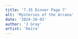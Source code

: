 ```yaml
---
title: '7.35 Dinner Page 7'
alt: 'Mysteries of the Arcana'
date: '2024-10-03'
author: 'J Gray'
artist: 'Keira'
---
```

